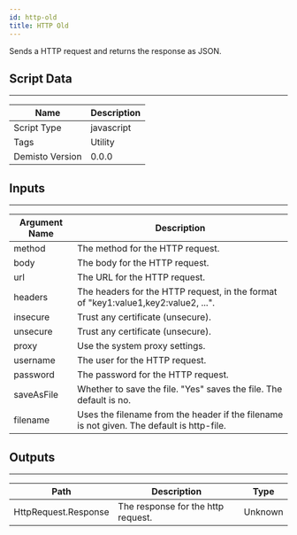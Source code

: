 ```yaml
---
id: http-old
title: HTTP Old
---
```


Sends a HTTP request and returns the response as JSON.

## Script Data
---

| **Name** | **Description** |
| --- | --- |
| Script Type | javascript |
| Tags | Utility |
| Demisto Version | 0.0.0 |

## Inputs
---

| **Argument Name** | **Description** |
| --- | --- |
| method | The method for the HTTP request. |
| body | The body for the HTTP request. |
| url | The URL for the HTTP request. |
| headers | The headers for the HTTP request, in the format of "key1:value1,key2:value2, ...". |
| insecure | Trust any certificate (unsecure). |
| unsecure | Trust any certificate (unsecure). |
| proxy | Use the system proxy settings. |
| username | The user for the HTTP request. |
| password | The password for the HTTP request. |
| saveAsFile | Whether to save the file. "Yes" saves the file. The default is no. |
| filename | Uses the filename from the header if the filename is not given. The default is http-file. |

## Outputs
---

| **Path** | **Description** | **Type** |
| --- | --- | --- |
| HttpRequest.Response | The response for the http request. | Unknown |
